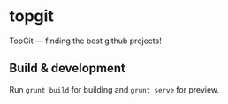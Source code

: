 # topgit
TopGit — finding the best github projects! 

## Build & development

Run `grunt build` for building and `grunt serve` for preview.


